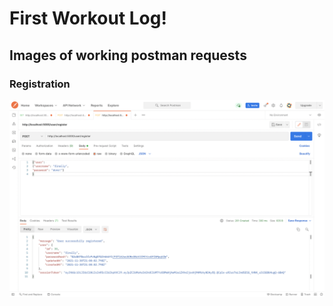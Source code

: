 # First Workout Log!

## Images of working postman requests

### Registration

![Registration](./assets/00_userRegisterSS.png)